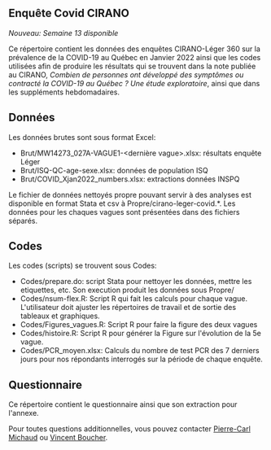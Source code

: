 Enquête Covid CIRANO
--------------------

*Nouveau: Semaine 13 disponible*

Ce répertoire contient les données des enquêtes CIRANO-Léger 360 sur la prévalence de la COVID-19 au Québec en Janvier 2022 ainsi que les codes utilisées afin de produire les résultats qui se trouvent dans la note publiée au CIRANO, *Combien de personnes ont développé des symptômes ou contracté la COVID-19 au Québec ? Une étude exploratoire*, ainsi que dans les suppléments hebdomadaires.

## Données 

Les données brutes sont sous format Excel: 
* Brut/MW14273_027A-VAGUE1-<dernière vague>.xlsx: résultats enquête Léger
* Brut/ISQ-QC-age-sexe.xlsx: données de population ISQ
* Brut/COVID_Xjan2022_numbers.xlsx: extractions données INSPQ

Le fichier de données nettoyés propre pouvant servir à des analyses est disponible en format Stata et csv à Propre/cirano-leger-covid.*. Les données pour les chaques vagues sont présentées dans des fichiers séparés.

## Codes

Les codes (scripts) se trouvent sous Codes:
* Codes/prepare.do: script Stata pour nettoyer les données, mettre les etiquettes, etc. Son execution produit les données sous Propre/
* Codes/nsum-flex.R: Script R qui fait les calculs pour chaque vague. L'utilisateur doit ajuster les répertoires de travail et de sortie des tableaux et graphiques. 
* Codes/Figures_vagues.R: Script R pour faire la figure des deux vagues
* Codes/histoire.R: Script R pour générer la Figure sur l'évolution de la 5e vague. 
* Codes/PCR_moyen.xlsx: Calculs du nombre de test PCR des 7 derniers jours pour nos répondants interrogés sur la période de chaque enquête. 

## Questionnaire 

Ce répertoire contient le questionnaire ainsi que son extraction pour l'annexe. 

Pour toutes questions additionnelles, vous pouvez contacter [Pierre-Carl Michaud](mailto:pierre-carl.michaud@hec.ca) ou [Vincent Boucher](mailto:vincent.boucher@ecn.ulaval.ca). 

